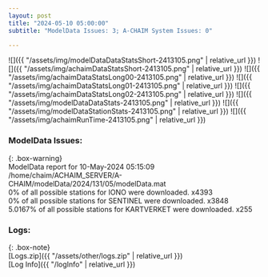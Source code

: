 ```yaml
---
layout: post
title: "2024-05-10 05:00:00"
subtitle: "ModelData Issues: 3; A-CHAIM System Issues: 0"

---
```


![]({{ "/assets/img/modelDataDataStatsShort-2413105.png" | relative_url }})
![]({{ "/assets/img/achaimDataStatsShort-2413105.png" | relative_url }})
![]({{ "/assets/img/achaimDataStatsLong00-2413105.png" | relative_url }})
![]({{ "/assets/img/achaimDataStatsLong01-2413105.png" | relative_url }})
![]({{ "/assets/img/achaimDataStatsLong02-2413105.png" | relative_url }})
![]({{ "/assets/img/modelDataDataStats-2413105.png" | relative_url }})
![]({{ "/assets/img/modelDataStationStats-2413105.png" | relative_url }})
![]({{ "/assets/img/achaimRunTime-2413105.png" | relative_url }})


### ModelData Issues:  
  
{: .box-warning}  
 ModelData report for 10-May-2024 05:15:09   
 /home/chaim/ACHAIM_SERVER/A-CHAIM/modelData/2024/131/05/modelData.mat   
 0% of all possible stations for IONO were downloaded. x4393   
 0% of all possible stations for SENTINEL were downloaded. x3848   
 5.0167% of all possible stations for KARTVERKET were downloaded. x255   
  


### Logs:  
  
{: .box-note}  
[Logs.zip]({{ "/assets/other/logs.zip" | relative_url }})  
[Log Info]({{ "/logInfo" | relative_url }})  
